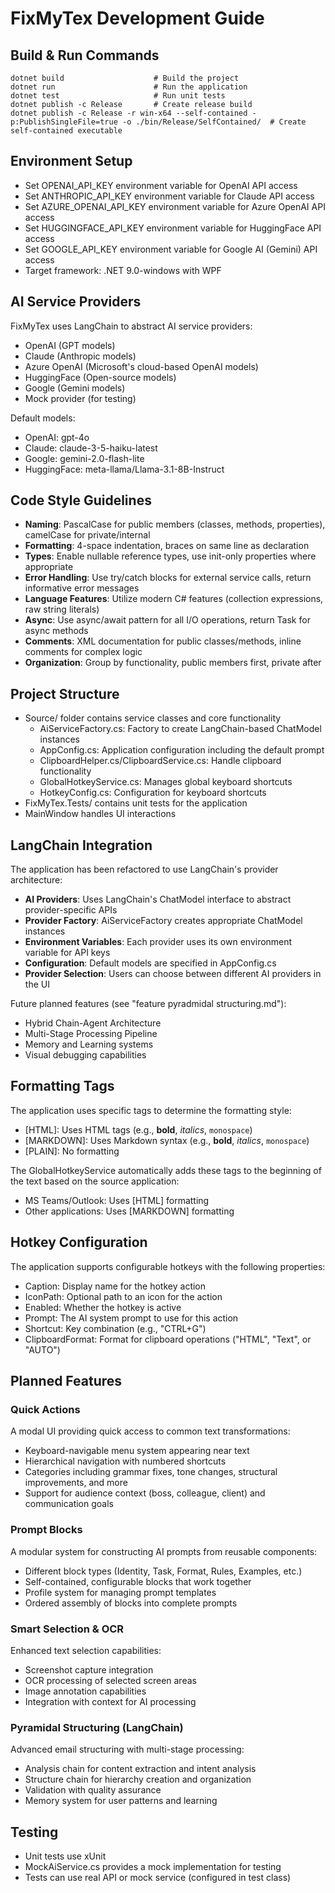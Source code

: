 # FixMyTex Development Guide

## Build & Run Commands
```
dotnet build                    # Build the project
dotnet run                      # Run the application
dotnet test                     # Run unit tests
dotnet publish -c Release       # Create release build
dotnet publish -c Release -r win-x64 --self-contained -p:PublishSingleFile=true -o ./bin/Release/SelfContained/  # Create self-contained executable
```

## Environment Setup
- Set OPENAI_API_KEY environment variable for OpenAI API access
- Set ANTHROPIC_API_KEY environment variable for Claude API access
- Set AZURE_OPENAI_API_KEY environment variable for Azure OpenAI API access
- Set HUGGINGFACE_API_KEY environment variable for HuggingFace API access
- Set GOOGLE_API_KEY environment variable for Google AI (Gemini) API access
- Target framework: .NET 9.0-windows with WPF

## AI Service Providers
FixMyTex uses LangChain to abstract AI service providers:

- OpenAI (GPT models)
- Claude (Anthropic models)
- Azure OpenAI (Microsoft's cloud-based OpenAI models)
- HuggingFace (Open-source models)
- Google (Gemini models)
- Mock provider (for testing)

Default models:
- OpenAI: gpt-4o
- Claude: claude-3-5-haiku-latest
- Google: gemini-2.0-flash-lite
- HuggingFace: meta-llama/Llama-3.1-8B-Instruct

## Code Style Guidelines
- **Naming**: PascalCase for public members (classes, methods, properties), camelCase for private/internal
- **Formatting**: 4-space indentation, braces on same line as declaration
- **Types**: Enable nullable reference types, use init-only properties where appropriate
- **Error Handling**: Use try/catch blocks for external service calls, return informative error messages
- **Language Features**: Utilize modern C# features (collection expressions, raw string literals)
- **Async**: Use async/await pattern for all I/O operations, return Task<T> for async methods
- **Comments**: XML documentation for public classes/methods, inline comments for complex logic
- **Organization**: Group by functionality, public members first, private after

## Project Structure
- Source/ folder contains service classes and core functionality
  - AiServiceFactory.cs: Factory to create LangChain-based ChatModel instances
  - AppConfig.cs: Application configuration including the default prompt
  - ClipboardHelper.cs/ClipboardService.cs: Handle clipboard functionality
  - GlobalHotkeyService.cs: Manages global keyboard shortcuts
  - HotkeyConfig.cs: Configuration for keyboard shortcuts
- FixMyTex.Tests/ contains unit tests for the application
- MainWindow handles UI interactions

## LangChain Integration
The application has been refactored to use LangChain's provider architecture:
- **AI Providers**: Uses LangChain's ChatModel interface to abstract provider-specific APIs
- **Provider Factory**: AiServiceFactory creates appropriate ChatModel instances
- **Environment Variables**: Each provider uses its own environment variable for API keys
- **Configuration**: Default models are specified in AppConfig.cs
- **Provider Selection**: Users can choose between different AI providers in the UI

Future planned features (see "feature pyradmidal structuring.md"):
- Hybrid Chain-Agent Architecture
- Multi-Stage Processing Pipeline
- Memory and Learning systems
- Visual debugging capabilities

## Formatting Tags
The application uses specific tags to determine the formatting style:
- [HTML]: Uses HTML tags (e.g., <b>bold</b>, <i>italics</i>, <code>monospace</code>)
- [MARKDOWN]: Uses Markdown syntax (e.g., **bold**, _italics_, `monospace`)
- [PLAIN]: No formatting

The GlobalHotkeyService automatically adds these tags to the beginning of the text based on the source application:
- MS Teams/Outlook: Uses [HTML] formatting
- Other applications: Uses [MARKDOWN] formatting

## Hotkey Configuration
The application supports configurable hotkeys with the following properties:
- Caption: Display name for the hotkey action
- IconPath: Optional path to an icon for the action
- Enabled: Whether the hotkey is active
- Prompt: The AI system prompt to use for this action
- Shortcut: Key combination (e.g., "CTRL+G")
- ClipboardFormat: Format for clipboard operations ("HTML", "Text", or "AUTO")

## Planned Features

### Quick Actions
A modal UI providing quick access to common text transformations:
- Keyboard-navigable menu system appearing near text
- Hierarchical navigation with numbered shortcuts
- Categories including grammar fixes, tone changes, structural improvements, and more
- Support for audience context (boss, colleague, client) and communication goals

### Prompt Blocks
A modular system for constructing AI prompts from reusable components:
- Different block types (Identity, Task, Format, Rules, Examples, etc.)
- Self-contained, configurable blocks that work together
- Profile system for managing prompt templates
- Ordered assembly of blocks into complete prompts

### Smart Selection & OCR
Enhanced text selection capabilities:
- Screenshot capture integration
- OCR processing of selected screen areas
- Image annotation capabilities
- Integration with context for AI processing

### Pyramidal Structuring (LangChain)
Advanced email structuring with multi-stage processing:
- Analysis chain for content extraction and intent analysis
- Structure chain for hierarchy creation and organization
- Validation with quality assurance
- Memory system for user patterns and learning

## Testing
- Unit tests use xUnit
- MockAiService.cs provides a mock implementation for testing
- Tests can use real API or mock service (configured in test class)